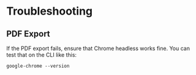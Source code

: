 # Troubleshooting <a id="troubleshooting"></a>

## PDF Export <a id="troubleshooting-pdf-export"></a>

If the PDF export fails, ensure that Chrome headless works
fine.
You can test that on the CLI like this:

```
google-chrome --version
```


